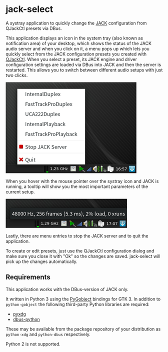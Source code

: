 # jack-select

A systray application to quickly change the [JACK] configuration from QJackCtl
presets via DBus.

This application displays an icon in the system tray (also known as
notification area) of your desktop, which shows the status of the JACK audio
server and when you click on it, a menu pops up which lets you quickly select
from the JACK configuration presets you created with [QJackCtl]. When you
select a preset, its JACK engine and driver configuration settings are loaded
via DBus into JACK and then the server is restarted. This allows you to switch
between different audio setups with just two clicks.

![Screenshot of the pop menu](screenshot.png)

When you hover with the mouse pointer over the systray icon and JACK is
running, a tooltip will show you the most important parameters of the current
setup.

![Server status tooltip](tooltip.png)

Lastly, there are menu entries to stop the JACK server and to quit the
application.

To create or edit presets, just use the QJackCtl configuration dialog and make
sure you close it with "Ok" so the changes are saved. jack-select will pick up
the changes automatically.


Requirements
------------

This application works with the DBus-version of JACK only.

It written in Python 3 using the [PyGobject] bindings for GTK 3. In addition to
`python-gobject` the following third-party Python libraries are required:

* [pyxdg](http://freedesktop.org/Software/pyxdg)
* [dbus-python](https://www.freedesktop.org/wiki/Software/DBusBindings/)

These may be available from the package repository of your distribution as
`python-xdg` and `python-dbus` respectively.

Python 2 is not supported.


[JACK]: http://jackaudio.org/
[PyGObject]: https://wiki.gnome.org/Projects/PyGObject
[QJackCtl]: http://qjackctl.sourceforge.net/
